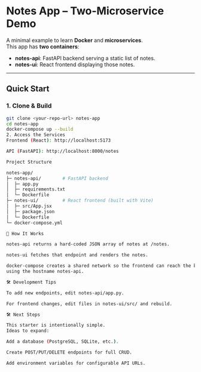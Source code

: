 # Notes App – Two-Microservice Demo

A minimal example to learn **Docker** and **microservices**.  
This app has **two containers**:

- **notes-api**: FastAPI backend serving a static list of notes.
- **notes-ui**: React frontend displaying those notes.

---

## Quick Start

### 1. Clone & Build
```bash
git clone <your-repo-url> notes-app
cd notes-app
docker-compose up --build
2. Access the Services
Frontend (React): http://localhost:5173

API (FastAPI): http://localhost:8000/notes

Project Structure

notes-app/
├─ notes-api/        # FastAPI backend
│  ├─ app.py
│  ├─ requirements.txt
│  └─ Dockerfile
├─ notes-ui/         # React frontend (built with Vite)
│  ├─ src/App.jsx
│  ├─ package.json
│  └─ Dockerfile
└─ docker-compose.yml

🧩 How It Works

notes-api returns a hard-coded JSON array of notes at /notes.

notes-ui fetches that endpoint and renders the notes.

docker-compose creates a shared network so the frontend can reach the backend
using the hostname notes-api.

🛠 Development Tips

To add new endpoints, edit notes-api/app.py.

For frontend changes, edit files in notes-ui/src/ and rebuild.

🛠 Next Steps

This starter is intentionally simple.
Ideas to expand:

Add a database (PostgreSQL, SQLite, etc.).

Create POST/PUT/DELETE endpoints for full CRUD.

Add environment variables for configurable API URLs.